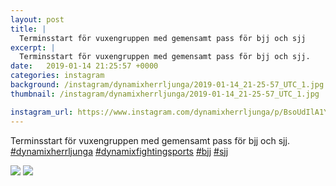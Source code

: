 ```yaml
---
layout: post
title: |
  Terminsstart för vuxengruppen med gemensamt pass för bjj och sjj
excerpt: |
  Terminsstart för vuxengruppen med gemensamt pass för bjj och sjj.    
date:   2019-01-14 21:25:57 +0000
categories: instagram
background: /instagram/dynamixherrljunga/2019-01-14_21-25-57_UTC_1.jpg
thumbnail: /instagram/dynamixherrljunga/2019-01-14_21-25-57_UTC_1.jpg

instagram_url: https://www.instagram.com/dynamixherrljunga/p/BsoUdIlA1YM
---
```

Terminsstart för vuxengruppen med gemensamt pass för bjj och sjj. [#dynamixherrljunga](https://www.instagram.com/explore/tags/dynamixherrljunga/) [#dynamixfightingsports](https://www.instagram.com/explore/tags/dynamixfightingsports/) [#bjj](https://www.instagram.com/explore/tags/bjj/) [#sjj](https://www.instagram.com/explore/tags/sjj/)



<img src='{{ site.baseurl }}/instagram/dynamixherrljunga/2019-01-14_21-25-57_UTC_1.jpg' class='img-fluid' />


<img src='{{ site.baseurl }}/instagram/dynamixherrljunga/2019-01-14_21-25-57_UTC_2.jpg' class='img-fluid' />
